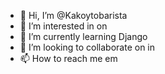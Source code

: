 - 👋 Hi, I’m @Kakoytobarista
- 👀 I’m interested in on
- 🌱 I’m currently learning Django
- 💞️ I’m looking to collaborate on in 
- 📫 How to reach me em

<!---
Kakoytobarista/Kakoytobarista is a ✨ special ✨ repository because its `README.md` (this file) appears on your GitHub profile.
You can click the Preview link to take a look at your changes.
--->
